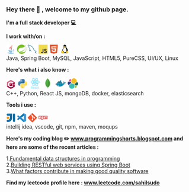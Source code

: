 ### Hey there :wave: , welcome to my github page.

<!--
**sahilsudo/sahilsudo** is a ✨ _special_ ✨ repository because its `README.md` (this file) appears on your GitHub profile.

Here are some ideas to get you started:

-->

**I'm a full stack developer :computer:**


**I work with/on :**

<img src="https://github.com/devicons/devicon/blob/master/icons/java/java-original.svg" width="25" height="25"> <img src="https://github.com/devicons/devicon/blob/master/icons/spring/spring-original.svg" width="25" height="25"> <img src="https://github.com/devicons/devicon/blob/master/icons/mysql/mysql-original.svg" width="25" height="25"> <img src="https://github.com/devicons/devicon/blob/master/icons/javascript/javascript-original.svg" width="25" height="25"> <img src="https://github.com/devicons/devicon/blob/master/icons/html5/html5-original.svg" width="25" height="25"> <img src="https://github.com/devicons/devicon/blob/master/icons/linux/linux-original.svg" width="25" height="25">
<br/>
Java, Spring Boot, MySQL, JavaScript, HTML5, PureCSS, UI/UX, Linux

**Here's what i also know :**

<img src="https://github.com/devicons/devicon/blob/master/icons/cplusplus/cplusplus-original.svg" width="25" height="25"> <img src="https://github.com/devicons/devicon/blob/master/icons/python/python-original.svg" width="30" height="30"> <img src="https://github.com/devicons/devicon/blob/master/icons/react/react-original-wordmark.svg" width="30" height="30"> <img src="https://github.com/devicons/devicon/blob/master/icons/mongodb/mongodb-original.svg" width="30" height="30"> <img src="https://github.com/devicons/devicon/blob/master/icons/docker/docker-original.svg" width="30" height="30"> <img src="https://github.com/sahilsudo/sahilsudo/blob/main/img/elastic.png" width="30" height="30">
<br/>
C++, Python, React JS, mongoDB, docker, elasticsearch

**Tools i use :**

<img src="https://github.com/devicons/devicon/blob/master/icons/intellij/intellij-original.svg" width="25" height="25"> <img src="https://github.com/devicons/devicon/blob/master/icons/vscode/vscode-original.svg" width="25" height="25"> <img src="https://github.com/devicons/devicon/blob/master/icons/git/git-original.svg" width="25" height="25"> <img src="https://github.com/devicons/devicon/blob/master/icons/npm/npm-original-wordmark.svg" width="25" height="25">
<br/>
intellij idea, vscode, git, npm, maven, moqups

**Here's my coding blog :pencil2: www.programmingshorts.blogspot.com and here are some of the recent articles :**

1.[Fundamental data structures in programming](https://codewhiletrue.blogspot.com/2022/02/how-to-approach-learning-data-structure.html)\
2.[Building RESTful web services using Spring Boot](https://codewhiletrue.blogspot.com/2022/02/building-restful-web-services-using.html)\
3.[What factors contribute in making good quality software ](https://codewhiletrue.blogspot.com/2022/02/small-things-to-consider-that-greatly.html)


**Find my leetcode profile here : www.leetcode.com/sahilsudo**    

